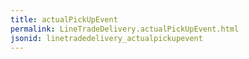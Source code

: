 ```yaml
---
title: actualPickUpEvent
permalink: LineTradeDelivery.actualPickUpEvent.html
jsonid: linetradedelivery_actualpickupevent
---
```

